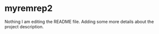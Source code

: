 # myremrep2
Nothing
I am editing the README file. Adding some more details about the project description.

